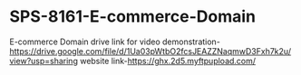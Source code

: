 # SPS-8161-E-commerce-Domain
E-commerce Domain
drive link for video demonstration-https://drive.google.com/file/d/1Ua03pWtbO2fcsJEAZZNaqmwD3Fxh7k2u/view?usp=sharing
website link-https://ghx.2d5.myftpupload.com/
